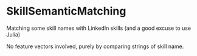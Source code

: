# SkillSemanticMatching
Matching some skill names with LinkedIn skills (and a good excuse to use Julia)

No feature vectors involved, purely by comparing strings of skill name.
